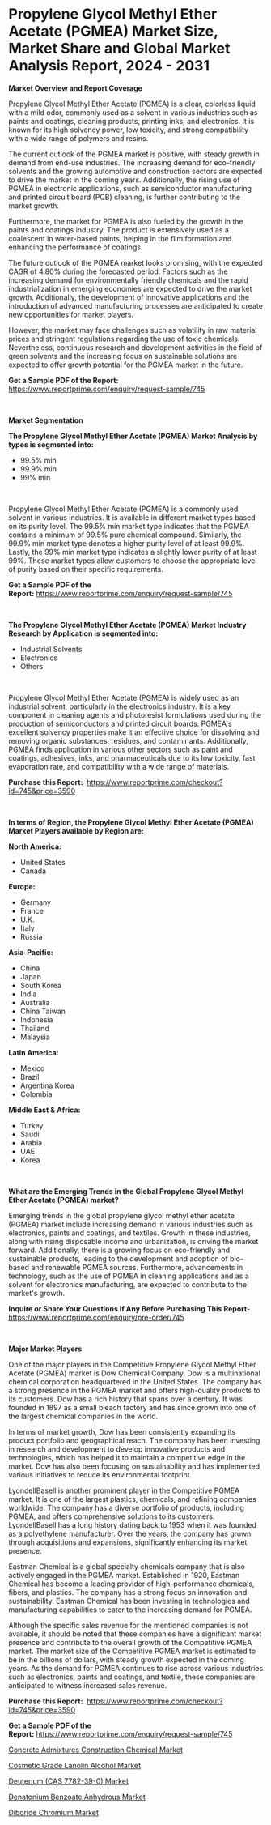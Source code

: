 <p><h1>Propylene Glycol Methyl Ether Acetate (PGMEA) Market Size, Market Share and Global Market Analysis Report, 2024 - 2031</h1></p><p><strong>Market Overview and Report Coverage</strong></p>
<p><p>Propylene Glycol Methyl Ether Acetate (PGMEA) is a clear, colorless liquid with a mild odor, commonly used as a solvent in various industries such as paints and coatings, cleaning products, printing inks, and electronics. It is known for its high solvency power, low toxicity, and strong compatibility with a wide range of polymers and resins.</p><p>The current outlook of the PGMEA market is positive, with steady growth in demand from end-use industries. The increasing demand for eco-friendly solvents and the growing automotive and construction sectors are expected to drive the market in the coming years. Additionally, the rising use of PGMEA in electronic applications, such as semiconductor manufacturing and printed circuit board (PCB) cleaning, is further contributing to the market growth.</p><p>Furthermore, the market for PGMEA is also fueled by the growth in the paints and coatings industry. The product is extensively used as a coalescent in water-based paints, helping in the film formation and enhancing the performance of coatings.</p><p>The future outlook of the PGMEA market looks promising, with the expected CAGR of 4.80% during the forecasted period. Factors such as the increasing demand for environmentally friendly chemicals and the rapid industrialization in emerging economies are expected to drive the market growth. Additionally, the development of innovative applications and the introduction of advanced manufacturing processes are anticipated to create new opportunities for market players.</p><p>However, the market may face challenges such as volatility in raw material prices and stringent regulations regarding the use of toxic chemicals. Nevertheless, continuous research and development activities in the field of green solvents and the increasing focus on sustainable solutions are expected to offer growth potential for the PGMEA market in the future.</p></p>
<p><strong>Get a Sample PDF of the Report:</strong> <a href="https://www.reportprime.com/enquiry/request-sample/745">https://www.reportprime.com/enquiry/request-sample/745</a></p>
<p>&nbsp;</p>
<p><strong>Market Segmentation</strong></p>
<p><strong>The Propylene Glycol Methyl Ether Acetate (PGMEA) Market Analysis by types is segmented into:</strong></p>
<p><ul><li>99.5% min</li><li>99.9% min</li><li>99% min</li></ul></p>
<p>&nbsp;</p>
<p><p>Propylene Glycol Methyl Ether Acetate (PGMEA) is a commonly used solvent in various industries. It is available in different market types based on its purity level. The 99.5% min market type indicates that the PGMEA contains a minimum of 99.5% pure chemical compound. Similarly, the 99.9% min market type denotes a higher purity level of at least 99.9%. Lastly, the 99% min market type indicates a slightly lower purity of at least 99%. These market types allow customers to choose the appropriate level of purity based on their specific requirements.</p></p>
<p><strong>Get a Sample PDF of the Report:</strong>&nbsp;<a href="https://www.reportprime.com/enquiry/request-sample/745">https://www.reportprime.com/enquiry/request-sample/745</a></p>
<p>&nbsp;</p>
<p><strong>The Propylene Glycol Methyl Ether Acetate (PGMEA) Market Industry Research by Application is segmented into:</strong></p>
<p><ul><li>Industrial Solvents</li><li>Electronics</li><li>Others</li></ul></p>
<p>&nbsp;</p>
<p><p>Propylene Glycol Methyl Ether Acetate (PGMEA) is widely used as an industrial solvent, particularly in the electronics industry. It is a key component in cleaning agents and photoresist formulations used during the production of semiconductors and printed circuit boards. PGMEA's excellent solvency properties make it an effective choice for dissolving and removing organic substances, residues, and contaminants. Additionally, PGMEA finds application in various other sectors such as paint and coatings, adhesives, inks, and pharmaceuticals due to its low toxicity, fast evaporation rate, and compatibility with a wide range of materials.</p></p>
<p><strong>Purchase this Report:</strong>&nbsp; <a href="https://www.reportprime.com/checkout?id=745&price=3590">https://www.reportprime.com/checkout?id=745&price=3590</a></p>
<p>&nbsp;</p>
<p><strong>In terms of Region, the Propylene Glycol Methyl Ether Acetate (PGMEA) Market Players available by Region are:</strong></p>
<p>
    <p> <strong> North America: </strong>
        <ul>
            <li>United States</li>
            <li>Canada</li>
        </ul>
        </p> 
    <p> <strong> Europe: </strong>
        <ul>
            <li>Germany</li>
            <li>France</li>
            <li>U.K.</li>
            <li>Italy</li>
            <li>Russia</li>
        </ul>
        </p> 
    <p> <strong> Asia-Pacific: </strong>
        <ul>
            <li>China</li>
            <li>Japan</li>
            <li>South Korea</li>
            <li>India</li>
            <li>Australia</li>
            <li>China Taiwan</li>
            <li>Indonesia</li>
            <li>Thailand</li>
            <li>Malaysia</li>
        </ul>
        </p> 
    <p> <strong> Latin America: </strong>
        <ul>
            <li>Mexico</li>
            <li>Brazil</li>
            <li>Argentina Korea</li>
            <li>Colombia</li>
        </ul>
        </p> 
    <p> <strong> Middle East & Africa: </strong>
        <ul>
            <li>Turkey</li>
            <li>Saudi</li>
            <li>Arabia</li>
            <li>UAE</li>
            <li>Korea</li>
        </ul>
    </p>
    </p>
<p>&nbsp;</p>
<p><strong>What are the Emerging Trends in the Global Propylene Glycol Methyl Ether Acetate (PGMEA) market?</strong></p>
<p><p>Emerging trends in the global propylene glycol methyl ether acetate (PGMEA) market include increasing demand in various industries such as electronics, paints and coatings, and textiles. Growth in these industries, along with rising disposable income and urbanization, is driving the market forward. Additionally, there is a growing focus on eco-friendly and sustainable products, leading to the development and adoption of bio-based and renewable PGMEA sources. Furthermore, advancements in technology, such as the use of PGMEA in cleaning applications and as a solvent for electronics manufacturing, are expected to contribute to the market's growth.</p></p>
<p><strong>Inquire or Share Your Questions If Any Before Purchasing This Report</strong>- <a href="https://www.reportprime.com/enquiry/pre-order/745">https://www.reportprime.com/enquiry/pre-order/745</a></p>
<p>&nbsp;</p>
<p><strong>Major Market Players</strong></p>
<p><p>One of the major players in the Competitive Propylene Glycol Methyl Ether Acetate (PGMEA) market is Dow Chemical Company. Dow is a multinational chemical corporation headquartered in the United States. The company has a strong presence in the PGMEA market and offers high-quality products to its customers. Dow has a rich history that spans over a century. It was founded in 1897 as a small bleach factory and has since grown into one of the largest chemical companies in the world.</p><p>In terms of market growth, Dow has been consistently expanding its product portfolio and geographical reach. The company has been investing in research and development to develop innovative products and technologies, which has helped it to maintain a competitive edge in the market. Dow has also been focusing on sustainability and has implemented various initiatives to reduce its environmental footprint.</p><p>LyondellBasell is another prominent player in the Competitive PGMEA market. It is one of the largest plastics, chemicals, and refining companies worldwide. The company has a diverse portfolio of products, including PGMEA, and offers comprehensive solutions to its customers. LyondellBasell has a long history dating back to 1953 when it was founded as a polyethylene manufacturer. Over the years, the company has grown through acquisitions and expansions, significantly enhancing its market presence.</p><p>Eastman Chemical is a global specialty chemicals company that is also actively engaged in the PGMEA market. Established in 1920, Eastman Chemical has become a leading provider of high-performance chemicals, fibers, and plastics. The company has a strong focus on innovation and sustainability. Eastman Chemical has been investing in technologies and manufacturing capabilities to cater to the increasing demand for PGMEA.</p><p>Although the specific sales revenue for the mentioned companies is not available, it should be noted that these companies have a significant market presence and contribute to the overall growth of the Competitive PGMEA market. The market size of the Competitive PGMEA market is estimated to be in the billions of dollars, with steady growth expected in the coming years. As the demand for PGMEA continues to rise across various industries such as electronics, paints and coatings, and textile, these companies are anticipated to witness increased sales revenue.</p></p>
<p><strong>Purchase this Report:</strong>&nbsp;&nbsp;<a href="https://www.reportprime.com/checkout?id=745&price=3590">https://www.reportprime.com/checkout?id=745&price=3590</a></p>
<p></p>
<p><strong>Get a Sample PDF of the Report:</strong>&nbsp;<a href="https://www.reportprime.com/enquiry/request-sample/745">https://www.reportprime.com/enquiry/request-sample/745</a></p>
<p><p><a href="https://github.com/aashishrp/Market-Research-Report-List-1/blob/main/concrete-admixtures-construction-chemical-market.md">Concrete Admixtures Construction Chemical Market</a></p><p><a href="https://github.com/aashishrp02/Market-Research-Report-List-1/blob/main/cosmetic-grade-lanolin-alcohol-market.md">Cosmetic Grade Lanolin Alcohol Market</a></p><p><a href="https://github.com/Paul14Anderson63/Market-Research-Report-List-1/blob/main/deuterium-cas-7782-39-0-market.md">Deuterium (CAS 7782-39-0) Market</a></p><p><a href="https://github.com/aasishrp01/Market-Research-Report-List-1/blob/main/denatonium-benzoate-anhydrous-market.md">Denatonium Benzoate Anhydrous Market</a></p><p><a href="https://github.com/dringals/Market-Research-Report-List-1/blob/main/diboride-chromium-market.md">Diboride Chromium Market</a></p></p>